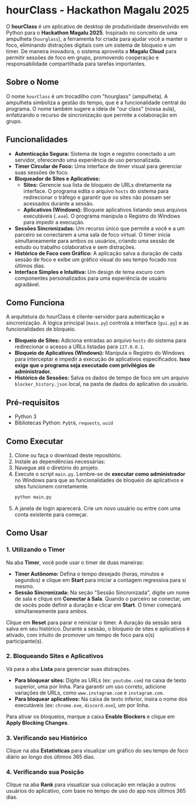 # hourClass - Hackathon Magalu 2025

O **hourClass** é um aplicativo de desktop de produtividade desenvolvido em Python para o **Hackathon Magalu 2025**. Inspirado no conceito de uma ampulheta (`hourglass`), a ferramenta foi criada para ajudar você a manter o foco, eliminando distrações digitais com um sistema de bloqueio e um timer. De maneira inovadora, o sistema aproveita a **Magalu Cloud** para permitir sessões de foco em grupo, promovendo cooperação e responsabilidade compartilhada para tarefas importantes.

## Sobre o Nome
O nome `hourClass` é um trocadilho com "hourglass" (ampulheta). A ampulheta simboliza a gestão do tempo, que é a funcionalidade central do programa. O nome também sugere a ideia de "our class" (nossa aula), enfatizando o recurso de sincronização que permite a colaboração em grupo.

## Funcionalidades

* **Autenticação Segura:** Sistema de login e registro conectado a um servidor, oferecendo uma experiência de uso personalizada.
* **Timer Circular de Foco:** Uma interface de timer visual para gerenciar suas sessões de foco.
* **Bloqueador de Sites e Aplicativos:**
    * **Sites:** Gerencie sua lista de bloqueio de URLs diretamente na interface. O programa edita o arquivo `hosts` do sistema para redirecionar o tráfego e garantir que os sites não possam ser acessados durante a sessão.
    * **Aplicativos (Windows):** Bloqueie aplicativos listando seus arquivos executáveis (`.exe`). O programa manipula o Registro do Windows para impedir a execução.
* **Sessões Sincronizadas:** Um recurso único que permite a você e a um parceiro se conectarem a uma sala de foco virtual. O timer inicia simultaneamente para ambos os usuários, criando uma sessão de estudo ou trabalho colaborativa e sem distrações.
* **Histórico de Foco com Gráfico:** A aplicação salva a duração de cada sessão de foco e exibe um gráfico visual do seu tempo focado nos últimos dias.
* **Interface Simples e Intuitiva:** Um design de tema escuro com componentes personalizados para uma experiência de usuário agradável.

## Como Funciona

A arquitetura do hourClass é cliente-servidor para autenticação e sincronização. A lógica principal (`main.py`) controla a interface (`gui.py`) e as funcionalidades de bloqueio.

* **Bloqueio de Sites:** Adiciona entradas ao arquivo `hosts` do sistema para redirecionar o acesso a URLs listadas para `127.0.0.1`.
* **Bloqueio de Aplicativos (Windows):** Manipula o Registro do Windows para interceptar e impedir a execução de aplicativos especificados. **Isso exige que o programa seja executado com privilégios de administrador.**
* **Histórico de Sessões:** Salva os dados de tempo de foco em um arquivo `blocker_history.json` local, na pasta de dados do aplicativo do usuário.

## Pré-requisitos

* Python 3
* Bibliotecas Python: `PyQt6`, `requests`, `uuid`

## Como Executar

1.  Clone ou faça o download deste repositório.
2.  Instale as dependências necessárias:
3.  Navegue até o diretório do projeto.
4.  Execute o script `main.py`. Lembre-se de **executar como administrador** no Windows para que as funcionalidades de bloqueio de aplicativos e sites funcionem corretamente.
    ```bash
    python main.py
    ```
5.  A janela de login aparecerá. Crie um novo usuário ou entre com uma conta existente para começar.

## Como Usar

### 1. Utilizando o Timer
Na aba **Timer**, você pode usar o timer de duas maneiras:

* **Timer Autônomo:** Defina o tempo desejado (horas, minutos e segundos) e clique em **Start** para iniciar a contagem regressiva para si mesmo.
* **Sessão Sincronizada:** Na seção "Sessão Sincronizada", digite um nome de sala e clique em **Conectar à Sala**. Quando o parceiro se conectar, um de vocês pode definir a duração e clicar em **Start**. O timer começará simultaneamente para ambos.

Clique em **Reset** para parar e reiniciar o timer. A duração da sessão será salva em seu histórico.
Durante a sessão, o bloqueio de sites e aplicativos é ativado, com intuito de promover um tempo de foco para o(s) participante(s).

### 2. Bloqueando Sites e Aplicativos
Vá para a aba **Lista** para gerenciar suas distrações.

* **Para bloquear sites:** Digite as URLs (ex: `youtube.com`) na caixa de texto superior, uma por linha. Para garantir um uso correto, adicione variações de URLs, como `www.instagram.com` e `instagram.com`.
* **Para bloquear aplicativos:** Na caixa de texto inferior, insira o nome dos executáveis (ex: `chrome.exe`, `discord.exe`), um por linha.

Para ativar os bloqueios, marque a caixa **Enable Blockers** e clique em **Apply Blocking Changes**.

### 3. Verificando seu Histórico
Clique na aba **Estatísticas** para visualizar um gráfico do seu tempo de foco diário ao longo dos últimos 365 dias.

### 4. Verificando sua Posição
Clique na aba **Rank** para visualizar sua colocação em relação a outros usuários do aplicativo, com base no tempo de uso do app nos últimos 365 dias.
